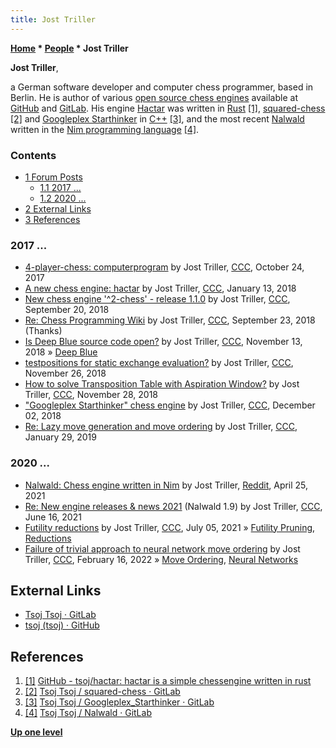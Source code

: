 ```yaml
---
title: Jost Triller
---
```

**[Home](Home "Home") \* [People](People "People") \* Jost Triller**


**Jost Triller**,  

a German software developer and computer chess programmer, based in Berlin. 
He is author of various [open source chess engines](Category:Open_Source "Category:Open Source") available at [GitHub](https://en.wikipedia.org/wiki/GitHub) and [GitLab](https://en.wikipedia.org/wiki/GitLab).
His engine [Hactar](Hactar "Hactar") was written in [Rust](Rust "Rust") <a id="cite-note-1" href="#cite-ref-1">[1]</a>, [squared-chess](Squared-chess "Squared-chess") <a id="cite-note-2" href="#cite-ref-2">[2]</a> and [Googleplex Starthinker](Googleplex_Starthinker "Googleplex Starthinker") in [C++](Cpp "Cpp") <a id="cite-note-3" href="#cite-ref-3">[3]</a>, 
and the most recent [Nalwald](Nalwald "Nalwald") written in the [Nim programming language](Nim_(Programming_Language) "Nim (Programming Language)") <a id="cite-note-4" href="#cite-ref-4">[4]</a>.



### Contents


* [1 Forum Posts](#forum-posts)
	+ [1.1 2017 ...](#2017-...)
	+ [1.2 2020 ...](#2020-...)
* [2 External Links](#external-links)
* [3 References](#references)






### 2017 ...


* [4-player-chess: computerprogram](http://www.talkchess.com/forum3/viewtopic.php?f=2&t=65540) by Jost Triller, [CCC](CCC "CCC"), October 24, 2017
* [A new chess engine: hactar](http://www.talkchess.com/forum3/viewtopic.php?t=66314) by Jost Triller, [CCC](CCC "CCC"), January 13, 2018
* [New chess engine '^2-chess' - release 1.1.0](http://www.talkchess.com/forum3/viewtopic.php?f=2&t=68472) by Jost Triller, [CCC](CCC "CCC"), September 20, 2018
* [Re: Chess Programming Wiki](http://www.talkchess.com/forum3/viewtopic.php?f=2&t=67943&start=10) by Jost Triller, [CCC](CCC "CCC"), September 23, 2018 (Thanks)
* [Is Deep Blue source code open?](http://www.talkchess.com/forum3/viewtopic.php?f=2&t=68920) by Jost Triller, [CCC](CCC "CCC"), November 13, 2018 » [Deep Blue](Deep_Blue "Deep Blue")
* [testpositions for static exchange evaluation?](http://www.talkchess.com/forum3/viewtopic.php?f=7&t=69052) by Jost Triller, [CCC](CCC "CCC"), November 26, 2018
* [How to solve Transposition Table with Aspiration Window?](http://www.talkchess.com/forum3/viewtopic.php?f=7&t=69079) by Jost Triller, [CCC](CCC "CCC"), November 28, 2018
* ["Googleplex Starthinker" chess engine](http://www.talkchess.com/forum3/viewtopic.php?f=2&t=69117) by Jost Triller, [CCC](CCC "CCC"), December 02, 2018
* [Re: Lazy move generation and move ordering](http://www.talkchess.com/forum3/viewtopic.php?f=7&t=69704&start=5) by Jost Triller, [CCC](CCC "CCC"), January 29, 2019


### 2020 ...


* [Nalwald: Chess engine written in Nim](https://www.reddit.com/r/nim/comments/myfjx6/nalwald_chess_engine_written_in_nim/) by Jost Triller, [Reddit](Computer_Chess_Forums "Computer Chess Forums"), April 25, 2021
* [Re: New engine releases & news 2021](http://www.talkchess.com/forum3/viewtopic.php?f=2&t=76209&start=419) (Nalwald 1.9) by Jost Triller, [CCC](CCC "CCC"), June 16, 2021
* [Futility reductions](http://www.talkchess.com/forum3/viewtopic.php?f=7&t=77644) by Jost Triller, [CCC](CCC "CCC"), July 05, 2021 » [Futility Pruning](Futility_Pruning "Futility Pruning"), [Reductions](Reductions "Reductions")
* [Failure of trivial approach to neural network move ordering](https://www.talkchess.com/forum3/viewtopic.php?f=7&t=79368) by Jost Triller, [CCC](CCC "CCC"), February 16, 2022 » [Move Ordering](Move_Ordering "Move Ordering"), [Neural Networks](Neural_Networks "Neural Networks")


## External Links


* [Tsoj Tsoj · GitLab](https://gitlab.com/tsoj)
* [tsoj (tsoj) · GitHub](https://github.com/tsoj)


## References


1. <a id="cite-ref-1" href="#cite-note-1">[1]</a> [GitHub - tsoj/hactar: hactar is a simple chessengine written in rust](https://github.com/tsoj/hactar)
2. <a id="cite-ref-2" href="#cite-note-2">[2]</a> [Tsoj Tsoj / squared-chess · GitLab](https://gitlab.com/tsoj/squared-chess)
3. <a id="cite-ref-3" href="#cite-note-3">[3]</a> [Tsoj Tsoj / Googleplex\_Starthinker · GitLab](https://gitlab.com/tsoj/Googleplex_Starthinker)
4. <a id="cite-ref-4" href="#cite-note-4">[4]</a> [Tsoj Tsoj / Nalwald · GitLab](https://gitlab.com/tsoj/Nalwald)

**[Up one level](People "People")**







 
